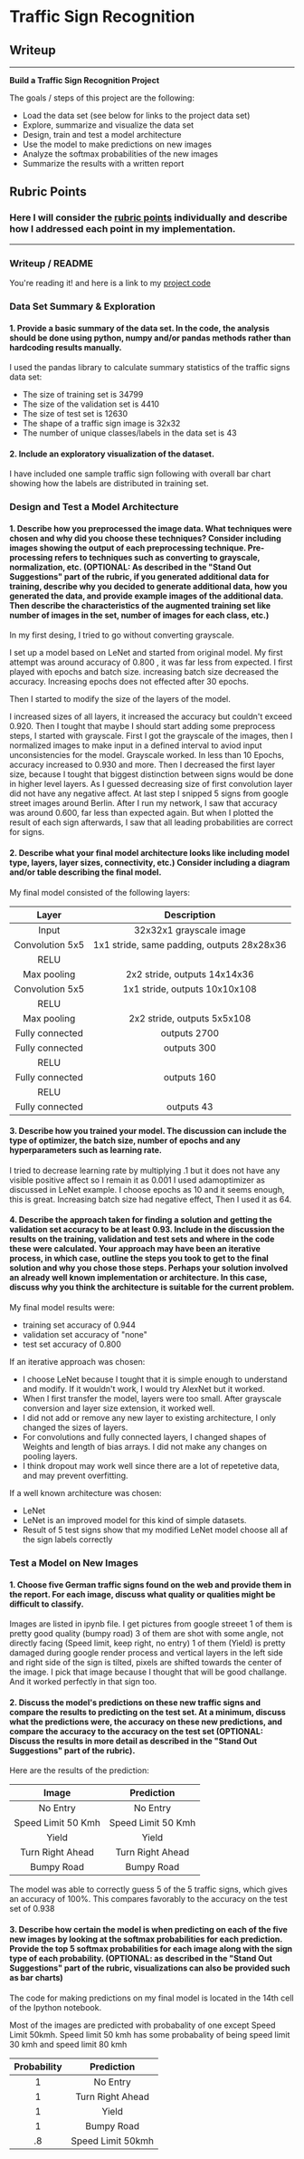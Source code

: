 # **Traffic Sign Recognition** 

## Writeup

---

**Build a Traffic Sign Recognition Project**

The goals / steps of this project are the following:
* Load the data set (see below for links to the project data set)
* Explore, summarize and visualize the data set
* Design, train and test a model architecture
* Use the model to make predictions on new images
* Analyze the softmax probabilities of the new images
* Summarize the results with a written report


## Rubric Points
### Here I will consider the [rubric points](https://review.udacity.com/#!/rubrics/481/view) individually and describe how I addressed each point in my implementation.  

---
### Writeup / README

You're reading it! and here is a link to my [project code](https://github.com/mesinan/CarND-Traffic-Sign-Classifier-Project/blob/master/Traffic_Sign_Classifier.ipynb)

### Data Set Summary & Exploration

#### 1. Provide a basic summary of the data set. In the code, the analysis should be done using python, numpy and/or pandas methods rather than hardcoding results manually.

I used the pandas library to calculate summary statistics of the traffic
signs data set:

* The size of training set is 34799
* The size of the validation set is 4410
* The size of test set is 12630
* The shape of a traffic sign image is 32x32
* The number of unique classes/labels in the data set is 43

#### 2. Include an exploratory visualization of the dataset.


I have included one sample traffic sign following with overall bar chart showing how the labels are distributed in training set.

### Design and Test a Model Architecture

#### 1. Describe how you preprocessed the image data. What techniques were chosen and why did you choose these techniques? Consider including images showing the output of each preprocessing technique. Pre-processing refers to techniques such as converting to grayscale, normalization, etc. (OPTIONAL: As described in the "Stand Out Suggestions" part of the rubric, if you generated additional data for training, describe why you decided to generate additional data, how you generated the data, and provide example images of the additional data. Then describe the characteristics of the augmented training set like number of images in the set, number of images for each class, etc.)

In my first desing, I tried to go without converting grayscale.

I set up a model based on LeNet and started from original model.
My first attempt was around accuracy of 0.800 , it was far less from expected.
I first played with epochs and batch size. increasing batch size decreased the accuracy. 
Increasing epochs does not effected after 30 epochs.

Then I started to modify the size of the layers of the model. 

I increased sizes of all layers, it increased the accuracy but couldn't exceed 0.920.
Then I tought that maybe I should start adding some preprocess steps, I started with grayscale. First I got the grayscale of the images, then I normalized images to make input in a defined interval to aviod input unconsistencies for the model.
Grayscale worked. In less than 10 Epochs, accuracy increased to 0.930 and more.
Then I decreased the first layer size, because I tought that biggest distinction between signs would be done in higher level layers. 
As I guessed decreasing size of first convolution layer did not have any negative affect.
At last step I snipped 5 signs from google street images around Berlin.
After I run my network, I saw that accuracy was around 0.600, far less than expected again.
But when I plotted the result of each sign afterwards, I saw that all leading probabilities are correct for signs.


#### 2. Describe what your final model architecture looks like including model type, layers, layer sizes, connectivity, etc.) Consider including a diagram and/or table describing the final model.

My final model consisted of the following layers:

| Layer         		|     Description	        					| 
|:---------------------:|:---------------------------------------------:| 
| Input         		| 32x32x1 grayscale image   					| 
| Convolution  5x5   	| 1x1 stride, same padding, outputs 28x28x36 	|
| RELU					|												|
| Max pooling	      	| 2x2 stride,  outputs 14x14x36 				|
| Convolution 5x5    | 1x1 stride,  outputs 10x10x108				|
| RELU					|												|
| Max pooling	      	| 2x2 stride,  outputs 5x5x108					|
| Fully connected		| outputs 2700 									|
| Fully connected		| outputs 300 									|
| RELU					|												|
| Fully connected		| outputs 160 									|
| RELU					|												|
| Fully connected		| outputs 43 									|



#### 3. Describe how you trained your model. The discussion can include the type of optimizer, the batch size, number of epochs and any hyperparameters such as learning rate.

I tried to decrease learning rate by multiplying .1 but it does not have any visible positive affect so I remain it as 0.001
I used adamoptimizer as discussed in LeNet example.
I choose epochs as 10 and it seems enough, this is great.
Increasing batch size had negative effect, Then I used it as 64.

#### 4. Describe the approach taken for finding a solution and getting the validation set accuracy to be at least 0.93. Include in the discussion the results on the training, validation and test sets and where in the code these were calculated. Your approach may have been an iterative process, in which case, outline the steps you took to get to the final solution and why you chose those steps. Perhaps your solution involved an already well known implementation or architecture. In this case, discuss why you think the architecture is suitable for the current problem.

My final model results were:
* training set accuracy of 0.944
* validation set accuracy of "none"
* test set accuracy of 0.800

If an iterative approach was chosen:
* I choose LeNet because I tought that it is simple enough to understand and modify. If it wouldn't work, I would try AlexNet but it worked.
* When I first transfer the model, layers were too small. After grayscale conversion and layer size extension, it worked well.
* I did not add or remove any new layer to existing architecture, I only changed the sizes of layers. 
* For convolutions and fully connected layers, I changed shapes of Weights and length of bias arrays. I did not make any changes on pooling layers. 
* I think dropout may work well since there are a lot of repetetive data, and may prevent overfitting.

If a well known architecture was chosen:
* LeNet
* LeNet is an improved model for this kind of simple datasets.
* Result of 5 test signs show that my modified LeNet model choose all af the sign labels correctly
 

### Test a Model on New Images

#### 1. Choose five German traffic signs found on the web and provide them in the report. For each image, discuss what quality or qualities might be difficult to classify.

Images are listed in ipynb file. 
I get pictures from google streeet 
1 of them is pretty good quality (bumpy road)
3 of them are shot with some angle, not directly facing (Speed limit, keep right, no entry)
1 of them (Yield) is pretty damaged during google render process and vertical layers in the left side and right side of the sign is tilted, pixels are shifted towards the center of the image. I pick that image because I thought that will be good challange. And it worked perfectly in that sign too.

#### 2. Discuss the model's predictions on these new traffic signs and compare the results to predicting on the test set. At a minimum, discuss what the predictions were, the accuracy on these new predictions, and compare the accuracy to the accuracy on the test set (OPTIONAL: Discuss the results in more detail as described in the "Stand Out Suggestions" part of the rubric).

Here are the results of the prediction:

| Image			        |     Prediction	        					| 
|:---------------------:|:---------------------------------------------:| 
| No Entry      		| No Entry   									| 
| Speed Limit 50 Kmh 	| Speed Limit 50 Kmh 							|
| Yield					| Yield											|
| Turn Right Ahead 		| Turn Right Ahead				 				|
| Bumpy Road			| Bumpy Road	      							|


The model was able to correctly guess 5 of the 5 traffic signs, which gives an accuracy of 100%. This compares favorably to the accuracy on the test set of 0.938

#### 3. Describe how certain the model is when predicting on each of the five new images by looking at the softmax probabilities for each prediction. Provide the top 5 softmax probabilities for each image along with the sign type of each probability. (OPTIONAL: as described in the "Stand Out Suggestions" part of the rubric, visualizations can also be provided such as bar charts)

The code for making predictions on my final model is located in the 14th cell of the Ipython notebook.

Most of the images are predicted with probabality of one except Speed Limit 50kmh.
Speed limit 50 kmh has some probabality of being speed limit 30 kmh and speed limit 80 kmh

| Probability         	|     Prediction	        					| 
|:---------------------:|:---------------------------------------------:| 
| 1         			| No Entry   									| 
| 1     				| Turn Right Ahead										|
| 1						| Yield											|
| 1		      			| Bumpy Road					 				|
| .8				    | Speed Limit 50kmh    							|

